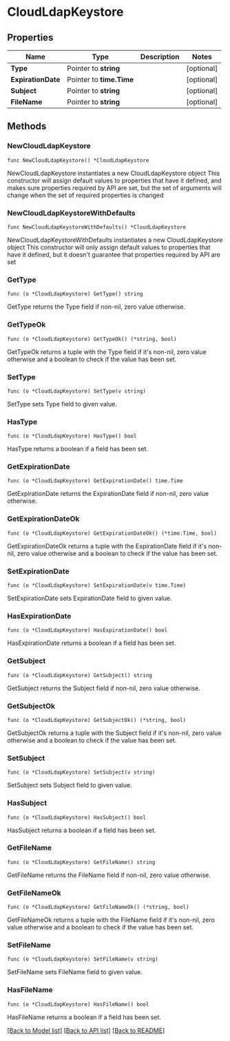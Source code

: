# CloudLdapKeystore

## Properties

Name | Type | Description | Notes
------------ | ------------- | ------------- | -------------
**Type** | Pointer to **string** |  | [optional] 
**ExpirationDate** | Pointer to **time.Time** |  | [optional] 
**Subject** | Pointer to **string** |  | [optional] 
**FileName** | Pointer to **string** |  | [optional] 

## Methods

### NewCloudLdapKeystore

`func NewCloudLdapKeystore() *CloudLdapKeystore`

NewCloudLdapKeystore instantiates a new CloudLdapKeystore object
This constructor will assign default values to properties that have it defined,
and makes sure properties required by API are set, but the set of arguments
will change when the set of required properties is changed

### NewCloudLdapKeystoreWithDefaults

`func NewCloudLdapKeystoreWithDefaults() *CloudLdapKeystore`

NewCloudLdapKeystoreWithDefaults instantiates a new CloudLdapKeystore object
This constructor will only assign default values to properties that have it defined,
but it doesn't guarantee that properties required by API are set

### GetType

`func (o *CloudLdapKeystore) GetType() string`

GetType returns the Type field if non-nil, zero value otherwise.

### GetTypeOk

`func (o *CloudLdapKeystore) GetTypeOk() (*string, bool)`

GetTypeOk returns a tuple with the Type field if it's non-nil, zero value otherwise
and a boolean to check if the value has been set.

### SetType

`func (o *CloudLdapKeystore) SetType(v string)`

SetType sets Type field to given value.

### HasType

`func (o *CloudLdapKeystore) HasType() bool`

HasType returns a boolean if a field has been set.

### GetExpirationDate

`func (o *CloudLdapKeystore) GetExpirationDate() time.Time`

GetExpirationDate returns the ExpirationDate field if non-nil, zero value otherwise.

### GetExpirationDateOk

`func (o *CloudLdapKeystore) GetExpirationDateOk() (*time.Time, bool)`

GetExpirationDateOk returns a tuple with the ExpirationDate field if it's non-nil, zero value otherwise
and a boolean to check if the value has been set.

### SetExpirationDate

`func (o *CloudLdapKeystore) SetExpirationDate(v time.Time)`

SetExpirationDate sets ExpirationDate field to given value.

### HasExpirationDate

`func (o *CloudLdapKeystore) HasExpirationDate() bool`

HasExpirationDate returns a boolean if a field has been set.

### GetSubject

`func (o *CloudLdapKeystore) GetSubject() string`

GetSubject returns the Subject field if non-nil, zero value otherwise.

### GetSubjectOk

`func (o *CloudLdapKeystore) GetSubjectOk() (*string, bool)`

GetSubjectOk returns a tuple with the Subject field if it's non-nil, zero value otherwise
and a boolean to check if the value has been set.

### SetSubject

`func (o *CloudLdapKeystore) SetSubject(v string)`

SetSubject sets Subject field to given value.

### HasSubject

`func (o *CloudLdapKeystore) HasSubject() bool`

HasSubject returns a boolean if a field has been set.

### GetFileName

`func (o *CloudLdapKeystore) GetFileName() string`

GetFileName returns the FileName field if non-nil, zero value otherwise.

### GetFileNameOk

`func (o *CloudLdapKeystore) GetFileNameOk() (*string, bool)`

GetFileNameOk returns a tuple with the FileName field if it's non-nil, zero value otherwise
and a boolean to check if the value has been set.

### SetFileName

`func (o *CloudLdapKeystore) SetFileName(v string)`

SetFileName sets FileName field to given value.

### HasFileName

`func (o *CloudLdapKeystore) HasFileName() bool`

HasFileName returns a boolean if a field has been set.


[[Back to Model list]](../README.md#documentation-for-models) [[Back to API list]](../README.md#documentation-for-api-endpoints) [[Back to README]](../README.md)


